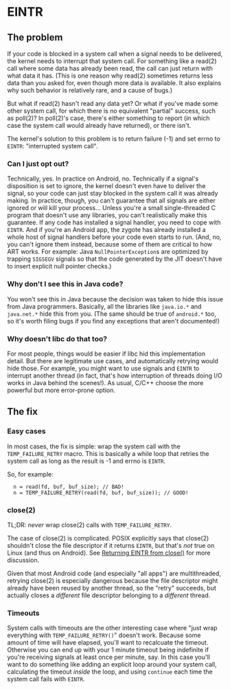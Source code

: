 # EINTR

## The problem

If your code is blocked in a system call when a signal needs to be delivered,
the kernel needs to interrupt that system call. For something like a read(2)
call where some data has already been read, the call can just return with
what data it has. (This is one reason why read(2) sometimes returns less data
than you asked for, even though more data is available. It also explains why
such behavior is relatively rare, and a cause of bugs.)

But what if read(2) hasn't read any data yet? Or what if you've made some other
system call, for which there is no equivalent "partial" success, such as
poll(2)? In poll(2)'s case, there's either something to report (in which
case the system call would already have returned), or there isn't.

The kernel's solution to this problem is to return failure (-1) and set
errno to `EINTR`: "interrupted system call".

### Can I just opt out?

Technically, yes. In practice on Android, no. Technically if a signal's
disposition is set to ignore, the kernel doesn't even have to deliver the
signal, so your code can just stay blocked in the system call it was already
making. In practice, though, you can't guarantee that all signals are either
ignored or will kill your process... Unless you're a small single-threaded
C program that doesn't use any libraries, you can't realistically make this
guarantee. If any code has installed a signal handler, you need to cope with
`EINTR`. And if you're an Android app, the zygote has already installed a whole
host of signal handlers before your code even starts to run. (And, no, you
can't ignore them instead, because some of them are critical to how ART works.
For example: Java `NullPointerException`s are optimized by trapping `SIGSEGV`
signals so that the code generated by the JIT doesn't have to insert explicit
null pointer checks.)

### Why don't I see this in Java code?

You won't see this in Java because the decision was taken to hide this issue
from Java programmers. Basically, all the libraries like `java.io.*` and
`java.net.*` hide this from you. (The same should be true of `android.*` too,
so it's worth filing bugs if you find any exceptions that aren't documented!)

### Why doesn't libc do that too?

For most people, things would be easier if libc hid this implementation
detail. But there are legitimate use cases, and automatically retrying
would hide those. For example, you might want to use signals and `EINTR`
to interrupt another thread (in fact, that's how interruption of threads
doing I/O works in Java behind the scenes!). As usual, C/C++ choose the more
powerful but more error-prone option.

## The fix

### Easy cases

In most cases, the fix is simple: wrap the system call with the
`TEMP_FAILURE_RETRY` macro. This is basically a while loop that retries the
system call as long as the result is -1 and errno is `EINTR`.

So, for example:
```
  n = read(fd, buf, buf_size); // BAD!
  n = TEMP_FAILURE_RETRY(read(fd, buf, buf_size)); // GOOD!
```

### close(2)

TL;DR: *never* wrap close(2) calls with `TEMP_FAILURE_RETRY`.

The case of close(2) is complicated. POSIX explicitly says that close(2)
shouldn't close the file descriptor if it returns `EINTR`, but that's *not*
true on Linux (and thus on Android). See
[Returning EINTR from close()](https://lwn.net/Articles/576478/)
for more discussion.

Given that most Android code (and especially "all apps") are multithreaded,
retrying close(2) is especially dangerous because the file descriptor might
already have been reused by another thread, so the "retry" succeeds, but
actually closes a *different* file descriptor belonging to a *different*
thread.

### Timeouts

System calls with timeouts are the other interesting case where "just wrap
everything with `TEMP_FAILURE_RETRY()`" doesn't work. Because some amount of
time will have elapsed, you'll want to recalcuate the timeout. Otherwise you
can end up with your 1 minute timeout being indefinite if you're receiving
signals at least once per minute, say. In this case you'll want to do
something like adding an explicit loop around your system call, calculating
the timeout _inside_ the loop, and using `continue` each time the system call
fails with `EINTR`.
